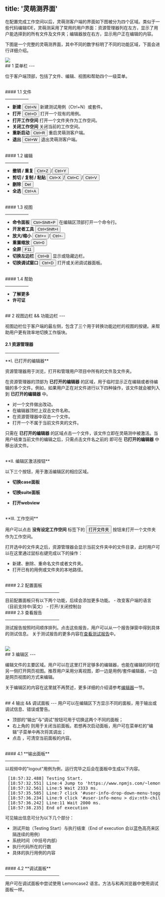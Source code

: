 title: '灵萌测界面'
---

在配置完成工作空间以后，灵萌测客户端的界面如下图被分为四个区域。类似于一些代码编辑IDE，灵萌测采用了常用的用户界面：资源管理器列在左方，显示了用户能选择到的所有文件及文件夹；编辑器放在右方，显示用户正在编辑的内容。

下图是一个完整的灵萌测界面，其中不同的数字标明了不同的功能区域，下面会进行详细介绍。

<img class="setup-images" src="/images/setup/interface-whole.png">

<br/>
## 1 菜单栏
---

位于客户端顶部，包括了文件、编辑、视图和帮助四个一级菜单。

<br/>
#### 1.1 文件
<hr width=15% align="left">

- **新建** <button>Ctrl+N</button> 新建测试用例（Ctrl+N）或套件。
- **打开** <button>Ctrl+O</button> 打开一个现有的用例。
- **打开工作空间** 打开一个文件夹作为工作空间。
- **关闭工作空间**  关闭当前的工作空间。
- **重新启动** <button>Ctrl+R</button> 重启灵萌测客户端。
- **退出** <button>Ctrl+W</button> 退出灵萌测客户端。

<br/>
#### 1.2 编辑
<hr width=15% align="left">

- **撤销 / 重复** <button>Ctrl+Z</button>/<button>Ctrl+Y</button>
- **剪切 / 复制 / 粘贴** <button>Ctrl+X</button>/<button>Ctrl+C</button>/<button>Ctrl+V</button>
- **删除** <button>Del</button>
- **全选** <button>Ctrl+A</button> 

<br/>
#### 1.3 视图
<hr width=15% align="left">

- **命令面板** <button>Ctrl+Shift+P</button> 在编辑区顶部打开一个命令行。
- **开发者工具** <button>Ctrl+Shift+I</button> 
- **放大/缩小** <button>Ctrl+=</button>/<button>Ctrl+-</button>
- **重置缩放** <button>Ctrl+0</button>
- **全屏** <button>F11</button>
- **切换左边栏** <button>Ctrl+B</button> 显示或隐藏边栏。
- **切换调试窗口** <button>Ctrl+D</button> 打开或关闭调试器面板。

<br/>
#### 1.4 帮助
<hr width=15% align="left">

- **了解更多** 
- **许可证**

<br/>
## 2 视图边栏 && 功能边栏
---

视图边栏位于客户端的最左侧，包含了三个用于转换功能边栏的视图的按键。来帮助用户更有效率地切换工作版块。

#### 2.1 资源管理器 <i class="fa fa-code fa-2x"></i> 
<hr width=35% align="left">
**I. 已打开的编辑器** 

资源管理器用于浏览，打开和管理用户项目中所有的文件及文件夹。

在资源管理器的顶部为 <span class="btn-gray">**已打开的编辑器**</span> 的区域，用于临时显示正在编辑或者待编辑的多个文件。例如，如果用户正在对文件进行以下四种操作，该文件就会被列入到 <span class="btn-gray">**已打开的编辑器**</span> 中。

- 对一个文件做出改动。
- 在编辑器顶栏上双击文件名称。
- 在资源管理器中双击一个文件。
- 打开一个不属于当前文件夹的文件。

只需在 <span class="btn-gray">**已打开的编辑器**</span> 的区域点击一个文件，该文件立即在灵萌测中被激活。当用户结束当前文件的编辑之后，只需点击文件名之前的 <i class="fa fa-times"></i> 即可在 <span class="btn-gray">**已打开的编辑器**</span> 中移出该文件。

<br/>
**II. 编辑区激活按钮**

以下三个按钮，用于激活编辑区的相应区域。

- <i class="fa fa-file-code-o fa-2x" style="color:green"></i> **切换case面板** 

- <i class="fa fa-file-text-o fa-2x" style="color:green"></i> **切换suite面板** 

- <i class="fa fa-globe fa-2x" style="color:green"></i> **打开webview** 

<br/>
**III. 工作空间** 

用户可以点击 <span class="btn-gray">**没有设定工作空间**</span> 标签下的 <button class="btn-blue">打开文件夹</button> 按钮来打开一个文件夹作为工作空间。

打开选中的文件夹之后，资源管理器会显示当前文件夹中的文件目录，此时用户可以在这里通过鼠标右键完成以下的操作：
- 新建、删除、重命名文件或者文件夹。
- 打开已有的用例或文件夹的本地路径。

<br/>
#### 2.2 配置面板 <i class="fa fa-cog fa-2x"></i> 
<hr width=35% align="left">
目前配置面板只有以下两个功能，后续会添加更多功能。
- 改变客户端的语言（目前支持中/英文）
- 打开/关闭控制台

<br/>
#### 2.3 查看报告 <i class="fa fa-bar-chart fa-2x"></i>
<hr width=35% align="left">

测试报告按照时间顺序排列。点击这些报告，用户可以从一个报告弹窗中得到具体的测试信息。
关于测试报告的更多内容在[查看测试报告](/zh-cn/docs/guide/reports.html)中。

<br/>
<img class="guide-images" src="/images/setup/interface-report.png">

<br/>
## 3 编辑区
---

编辑文件的主要区域。用户可以在这里打开足够多的编辑器，也能在编辑的同时在另一侧打开网页视图。推荐用户采用分离视图，即一边是用例/套件编辑器，一边是网页视图的方式来编辑。

关于编辑区的内容在这里就不再赘述，更多详细的介绍请参考[编辑器](/zh-cn/docs/code-editor/index.html)一节。

<br/>
## 4 输出 && 调试面板
---
用户可以在编辑区下方显示不同的面板，用于输出或调试信息、错误或警告。

- 顶部的“输出”与“调试”按钮可用于切换这两个不同的面板；
- 右上角的 <i class="fa fa-times-circle" color="grey"></i> 则用于关闭当前面板。若想再次启动面板，用户可在菜单栏的“编辑”子菜单中再次将其调出；
- 点击 <i class="fa fa-ban"></i> ，可清空当前面板的内容。

<br/>
#### 4.1 **输出面板**
<hr width=35% align="left">

以视频中的"logout"用例为例，运行完毕之后会在面板中生成以下内容。
<pre class='sublemon'>
 [18:57:32.488] Testing Start.
 [18:57:32.551] Line:4 Jump to 'https://www.npmjs.com/~lemoncase'.
 [18:57:32.561] Line:5 Wait 2333 ms.
 [18:57:35.585] Line:7 click '#user-info-drop-down-menu-toggle > svg:nth-child(4) > path:nth-child(1)'.
 [18:57:36.234] Line:9 click '#user-info-menu > div:nth-child(1) > ul:nth-child(1) > li:nth-child(5) > form:nth-child(1) > button:nth-child(2)'.
 [18:57:36.242] Line:11 Wait 2000 ms.
 [18:57:38.235] End of execution
</pre>

可见输出信息可分为以下几个部分：
- 测试开始（Testing Start）与执行结束（<span class="btn-blue">End of execution</span> 会以蓝色高亮来区隔连续的用例）
- 系统时间（中括号内部）
- 执行代码所在的行数
- 具体的执行用例的内容

<br/>
#### 4.2 **调试面板**
<hr width=35% align="left">

用户可在调试面板中尝试使用 Lemoncase2 语言。方法与和再浏览器中使用调试面板一样。